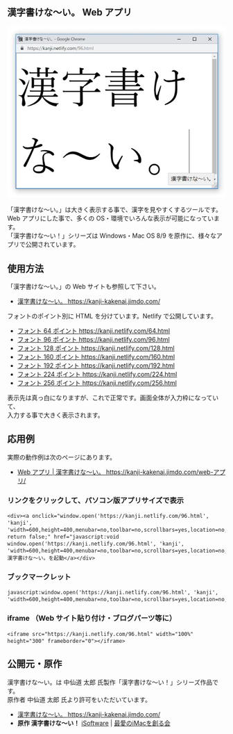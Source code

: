 ## 漢字書けな～い。 Web アプリ

![スクリーンショット](/kanji.jpg)

「漢字書けな～い。」は大きく表示する事で、漢字を見やすくするツールです。<br />
Web アプリにした事で、多くの OS・環境でいろんな表示が可能になっています。<br />
「漢字書けな～い！」シリーズは Windows・Mac OS 8/9 を原作に、様々なアプリで公開されています。

## 使用方法
「漢字書けな～い。」の Web サイトも参照して下さい。

- <a href="https://kanji-kakenai.jimdo.com/" target="_blank">漢字書けな～い。 https://kanji-kakenai.jimdo.com/</a>

フォントのポイント別に HTML を分けています。Netlify で公開しています。

- <a href="https://kanji.netlify.com/64.html" target="_blank">フォント 64 ポイント https://kanji.netlify.com/64.html</a>
- <a href="https://kanji.netlify.com/96.html" target="_blank">フォント 96 ポイント https://kanji.netlify.com/96.html</a>
- <a href="https://kanji.netlify.com/128.html" target="_blank">フォント 128 ポイント https://kanji.netlify.com/128.html</a>
- <a href="https://kanji.netlify.com/160.html" target="_blank">フォント 160 ポイント https://kanji.netlify.com/160.html</a>
- <a href="https://kanji.netlify.com/192.html" target="_blank">フォント 192 ポイント https://kanji.netlify.com/192.html</a>
- <a href="https://kanji.netlify.com/224.html" target="_blank">フォント 224 ポイント https://kanji.netlify.com/224.html</a>
- <a href="https://kanji.netlify.com/256.html" target="_blank">フォント 256 ポイント https://kanji.netlify.com/256.html</a>

表示先は真っ白になりますが、これで正常です。画面全体が入力枠になっていて、<br />
入力する事で大きく表示されます。

## 応用例

実際の動作例は次のページにあります。

- <a href="https://kanji-kakenai.jimdo.com/web-%E3%82%A2%E3%83%97%E3%83%AA/" target="_blank">Web アプリ | 漢字書けな～い。 https://kanji-kakenai.jimdo.com/web-アプリ/</a>


### リンクをクリックして、パソコン版アプリサイズで表示

```
<div><a onclick="window.open('https://kanji.netlify.com/96.html', 'kanji', 'width=600,height=400,menubar=no,toolbar=no,scrollbars=yes,location=no,resizable=yes'); return false;" href="javascript:void window.open('https://kanji.netlify.com/96.html', 'kanji', 'width=600,height=400,menubar=no,toolbar=no,scrollbars=yes,location=no,resizable=yes')">漢字書けな〜い。を起動</a></div>
```

### ブックマークレット

```
javascript:window.open('https://kanji.netlify.com/96.html', 'kanji', 'width=600,height=400,menubar=no,toolbar=no,scrollbars=yes,location=no,resizable=yes')
```

### iframe （Web サイト貼り付け・ブログパーツ等に）

```
<iframe src="https://kanji.netlify.com/96.html" width="100%" height="300" frameborder="0"></iframe>
```

## 公開元・原作

漢字書けな～い。は 中仙道 太郎 氏製作「漢字書けな〜い！」シリーズ作品です。<br />
原作者 中仙道 太郎 氏より許可をいただいています。

- <a href="https://kanji-kakenai.jimdo.com/" target="_blank">漢字書けな～い。 https://kanji-kakenai.jimdo.com/</a>
- **原作 漢字書けな～い！** <a href="http://nakasendo.com/isoft.html" target="_blank">iSoftware</a> | <a href="http://nakasendo.com/" target="_blank">最愛のiMacを創る会</a>
